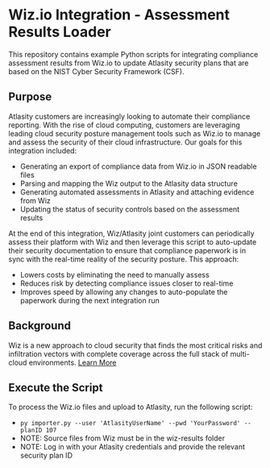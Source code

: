 # Wiz.io Integration - Assessment Results Loader

This repository contains example Python scripts for integrating compliance assessment results from Wiz.io to update Atlasity security plans that are based on the NIST Cyber Security Framework (CSF).

## Purpose

Atlasity customers are increasingly looking to automate their compliance reporting.  With the rise of cloud computing, customers are leveraging leading cloud security posture management tools such as Wiz.io to manage and assess the security of their cloud infrastructure.  Our goals for this integration included:

- Generating an export of compliance data from Wiz.io in JSON readable files
- Parsing and mapping the Wiz output to the Atlasity data structure 
- Generating automated assessments in Atlasity and attaching evidence from Wiz
- Updating the status of security controls based on the assessment results

At the end of this integration, Wiz/Atlasity joint customers can periodically assess their platform with Wiz and then leverage this script to auto-update their security documentation to ensure that compliance paperwork is in sync with the real-time reality of the security posture.  This approach:

- Lowers costs by eliminating the need to manually assess
- Reduces risk by detecting compliance issues closer to real-time 
- Improves speed by allowing any changes to auto-populate the paperwork during the next integration run

## Background

Wiz is a new approach to cloud security that finds the most critical risks and infiltration vectors with complete coverage across the full stack of multi-cloud environments. [Learn More](https://wiz.io)

## Execute the Script

To process the Wiz.io files and upload to Atlasity, run the following script:

- `py importer.py --user 'AtlasityUserName' --pwd 'YourPassword' --planID 107`
- NOTE: Source files from Wiz must be in the wiz-results folder
- NOTE: Log in with your Atlasity credentials and provide the relevant security plan ID